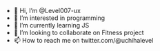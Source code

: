 - 👋 Hi, I’m @Level007-ux
- 👀 I’m interested in programming
- 🌱 I’m currently learning JS
- 💞️ I’m looking to collaborate on Fitness project
- 📫 How to reach me on twitter.com/@uchihalevel

<!---
Level007-ux/Level007-ux is a ✨ special ✨ repository because its `README.md` (this file) appears on your GitHub profile.
You can click the Preview link to take a look at your changes.
--->
